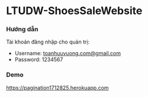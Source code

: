 # LTUDW-ShoesSaleWebsite
### Hướng dẫn
Tài khoản đăng nhập cho quản trị: 
+ Username: toanhuuvuong.com@gmail.com
+ Password: 1234567
### Demo
https://pagination1712825.herokuapp.com

